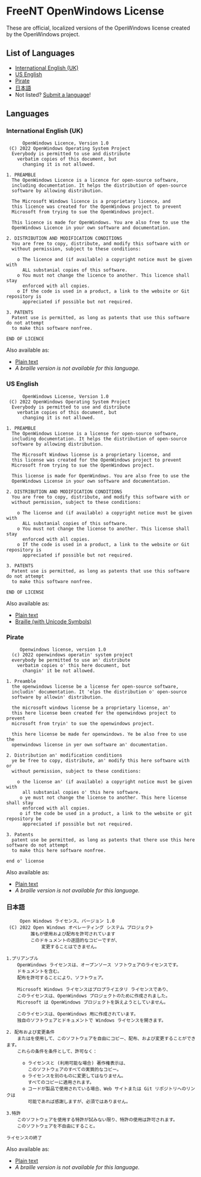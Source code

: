 # FreeNT OpenWindows License

These are official, localized versions of the OpenWindows license created by the OpenWindows project.

## List of Languages

- [International English (UK)](#international-english-(uk))
- [US English](#us-english)
- [Pirate](#pirate)
- [日本語](#日本語)
- Not listed? [Submit a language](https://github.com/freent-project/license-translations/issues/new?assignees=&labels=&template=language.yml)!
## Languages
### International English (UK)
```
      OpenWindows Licence, Version 1.0
 (C) 2022 OpenWindows Operating System Project
  Everybody is permitted to use and distribute
    verbatim copies of this document, but
      changing it is not allowed.

1. PREAMBLE
  The OpenWindows Licence is a licence for open-source software,
  including documentation. It helps the distribution of open-source
  software by allowing distribution.
  
  The Microsoft Windows licence is a proprietary licence, and
  this licence was created for the OpenWindows project to prevent
  Microsoft from trying to sue the OpenWindows project.
  
  This licence is made for OpenWindows. You are also free to use the
  OpenWindows Licence in your own software and documentation.

2. DISTRIBUTION AND MODIFICATION CONDITIONS
  You are free to copy, distribute, and modify this software with or
  without permission, subject to these conditions:
  
    o The licence and (if available) a copyright notice must be given with
      ALL substanial copies of this software.
    o You must not change the licence to another. This licence shall stay
      enforced with all copies.
    o If the code is used in a product, a link to the website or Git repository is
      appreciated if possible but not required.

3. PATENTS
  Patent use is permitted, as long as patents that use this software do not attempt
  to make this software nonfree.

END OF LICENCE
```
Also available as:
- [Plain text](/English/International%20English%20%28UK%29.license)
- *A braille version is not available for this language.*
### US English
```
      OpenWindows License, Version 1.0
 (C) 2022 OpenWindows Operating System Project
  Everybody is permitted to use and distribute
    verbatim copies of this document, but
      changing it is not allowed.

1. PREAMBLE
  The OpenWindows License is a license for open-source software,
  including documentation. It helps the distribution of open-source
  software by allowing distribution.
  
  The Microsoft Windows license is a proprietary license, and
  this license was created for the OpenWindows project to prevent
  Microsoft from trying to sue the OpenWindows project.
  
  This license is made for OpenWindows. You are also free to use the
  OpenWindows License in your own software and documentation.

2. DISTRIBUTION AND MODIFICATION CONDITIONS
  You are free to copy, distribute, and modify this software with or
  without permission, subject to these conditions:
  
    o The license and (if available) a copyright notice must be given with
      ALL substanial copies of this software.
    o You must not change the license to another. This license shall stay
      enforced with all copies.
    o If the code is used in a product, a link to the website or Git repository is
      appreciated if possible but not required.

3. PATENTS
  Patent use is permitted, as long as patents that use this software do not attempt
  to make this software nonfree.

END OF LICENSE
```
Also available as:
- [Plain text](/English/US%20English.license)
- [Braille (with Unicode Symbols)](/English/US%20English.brl)
### Pirate
```
     Openwindows license, version 1.0
  (c) 2022 openwindows operatin' system project
  everybody be permitted to use an' distribute
    verbatim copies o' this here document, but
      changin' it be not allowed.
 
1. Preamble
  the openwindows license be a license fer open-source software,
  includin' documentation. It 'elps the distribution o' open-source
  software by allowin' distribution.
 
  the microsoft windows license be a proprietary license, an'
  this here license been created fer the openwindows project to prevent
  microsoft from tryin' to sue the openwindows project.
 
  this here license be made fer openwindows. Ye be also free to use the
  openwindows license in yer own software an' documentation.
 
2. Distribution an' modification conditions
  ye be free to copy, distribute, an' modify this here software with or
  without permission, subject to these conditions:

    o the license an' (if available) a copyright notice must be given with
      all substanial copies o' this here software.
     o ye must not change the license to another. This here license shall stay
      enforced with all copies.
     o if the code be used in a product, a link to the website or git repository be
      appreciated if possible but not required.
 
3. Patents
  patent use be permitted, as long as patents that there use this here software do not attempt
  to make this here software nonfree.
 
end o' license
```
Also available as:
- [Plain text](/Pirate/Pirate.license)
- *A braille version is not available for this language.*
### 日本語
```
     Open Windows ライセンス、バージョン 1.0
 (C) 2022 Open Windows オペレーティング システム プロジェクト
         誰もが使用および配布を許可されています
         このドキュメントの逐語的なコピーですが、
             変更することはできません。

1.プリアンブル
    OpenWindows ライセンスは、オープンソース ソフトウェアのライセンスです。
    ドキュメントを含む。
    配布を許可することにより、ソフトウェア。
  
    Microsoft Windows ライセンスはプロプライエタリ ライセンスであり、
    このライセンスは、OpenWindows プロジェクトのために作成されました。
    Microsoft は OpenWindows プロジェクトを訴えようとしていません。
  
    このライセンスは、OpenWindows 用に作成されています。
    独自のソフトウェアとドキュメントで Windows ライセンスを開きます。

2. 配布および変更条件
    またはを使用して、このソフトウェアを自由にコピー、配布、および変更することができます。
    これらの条件を条件として、許可なく：
  
      o ライセンスと (利用可能な場合) 著作権表示は、
        このソフトウェアのすべての実質的なコピー。
      o ライセンスを別のものに変更してはなりません。
        すべてのコピーに適用されます。
      o コードが製品で使用されている場合、Web サイトまたは Git リポジトリへのリンクは
        可能であれば感謝しますが、必須ではありません。

3.特許
    このソフトウェアを使用する特許が試みない限り、特許の使用は許可されます。
    このソフトウェアを不自由にすること。

ライセンスの終了
```
Also available as:
- [Plain text](/%E6%97%A5%E6%9C%AC%E8%AA%9E/%E6%97%A5%E6%9C%AC%E8%AA%9E.license)
- *A braille version is not available for this language.*